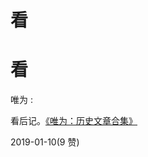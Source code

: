 # 看

# 看

唯为 :

看后记。[《唯为：历史文章合集》](https://mp.weixin.qq.com/s/leKBGc2MdDn7omv1Q1GA5Q)

2019-01-10(9 赞)